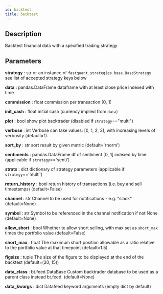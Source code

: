 ```yaml
---
id: backtest
title: backtest
---
```


## Description

Backtest financial data with a specified trading strategy
    
## Parameters

**strategy** : str or an instance of `fastquant.strategies.base.BaseStrategy`
    see list of accepted strategy keys below

**data** : pandas.DataFrame
    dataframe with at least close price indexed with time

**commission** : float
    commission per transaction [0, 1]

**init_cash** : float
    initial cash (currency implied from `data`)

**plot** : bool
    show plot backtrader (disabled if `strategy`=="multi")

**verbose** : int
    Verbose can take values: [0, 1, 2, 3], with increasing levels of verbosity (default=1).

**sort_by** : str
    sort result by given metric (default='rnorm')

**sentiments** : pandas.DataFrame
    df of sentiment [0, 1] indexed by time (applicable if `strategy`=='senti')

**strats** : dict
    dictionary of strategy parameters (applicable if `strategy`=='multi')

**return_history** : bool
    return history of transactions (i.e. buy and sell timestamps) (default=False)

**channel** : str
    Channel to be used for notifications - e.g. "slack" (default=None)

**symbol** : str
    Symbol to be referenced in the channel notification if not None (default=None)

**allow_short** : bool
    Whether to allow short selling, with max set as `short_max` times the portfolio value (default=False)

**short_max** : float
    The maximum short position allowable as a ratio relative to the portfolio value at that timepoint (default=1.5)

**figsize** : tuple
    The size of the figure to be displayed at the end of the backtest (default=(30, 15))

**data_class** : bt.feed.DataBase
    Custom backtrader database to be used as a parent class instead bt.feed. (default=None)

**data_kwargs** : dict
    Datafeed keyword arguments (empty dict by default)